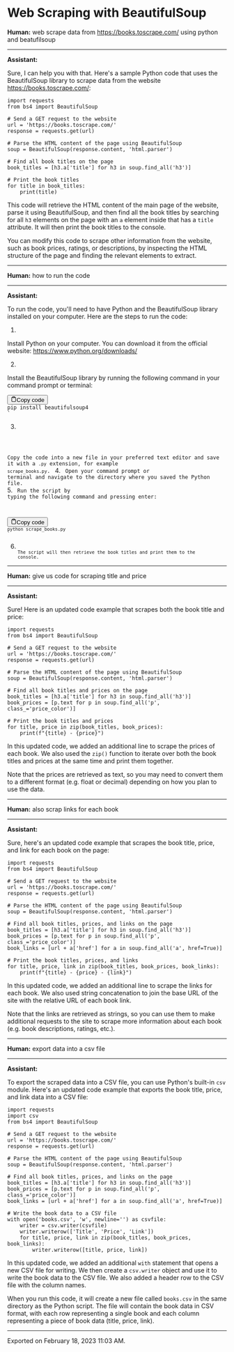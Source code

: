 # Web Scraping with BeautifulSoup

**Human:**
web scrape data from https://books.toscrape.com/ using python and beatufilsoup

***

**Assistant:**

Sure, I can help you with that. Here's a sample Python code that uses the BeautifulSoup library to scrape data from the website <a href="https://books.toscrape.com/" target="_new">https://books.toscrape.com/</a>:

```
import requests
from bs4 import BeautifulSoup

# Send a GET request to the website
url = 'https://books.toscrape.com/'
response = requests.get(url)

# Parse the HTML content of the page using BeautifulSoup
soup = BeautifulSoup(response.content, 'html.parser')

# Find all book titles on the page
book_titles = [h3.a['title'] for h3 in soup.find_all('h3')]

# Print the book titles
for title in book_titles:
    print(title)

```

This code will retrieve the HTML content of the main page of the website, parse it using BeautifulSoup, and then find all the book titles by searching for all `h3` elements on the page with an `a` element inside that has a `title` attribute. It will then print the book titles to the console.

You can modify this code to scrape other information from the website, such as book prices, ratings, or descriptions, by inspecting the HTML structure of the page and finding the relevant elements to extract.


***

**Human:**
how to run the code

***

**Assistant:**

To run the code, you'll need to have Python and the BeautifulSoup library installed on your computer. Here are the steps to run the code:

1. 
Install Python on your computer. You can download it from the official website: <a href="https://www.python.org/downloads/" target="_new">https://www.python.org/downloads/</a>

2. 
Install the BeautifulSoup library by running the following command in your command prompt or terminal:
<pre><div class="bg-black mb-4 rounded-md"><div class="flex items-center relative text-gray-200 bg-gray-800 px-4 py-2 text-xs font-sans"><button class="flex ml-auto gap-2"><svg stroke="currentColor" fill="none" stroke-width="2" viewBox="0 0 24 24" stroke-linecap="round" stroke-linejoin="round" class="h-4 w-4" height="1em" width="1em" xmlns="http://www.w3.org/2000/svg"><path d="M16 4h2a2 2 0 0 1 2 2v14a2 2 0 0 1-2 2H6a2 2 0 0 1-2-2V6a2 2 0 0 1 2-2h2"></path><rect x="8" y="2" width="8" height="4" rx="1" ry="1"></rect></svg>Copy code</button></div><div class="p-4 overflow-y-auto"><code class="!whitespace-pre hljs p-4">pip install beautifulsoup4
`</code></div></div></pre>
3. <code class="!whitespace-pre hljs p-4">
Copy the code into a new file in your preferred text editor and save it with a `.py` extension, for example `scrape_books.py`.
</code>
4. <code class="!whitespace-pre hljs p-4">
Open your command prompt or terminal and navigate to the directory where you saved the Python file.
</code>
5. <code class="!whitespace-pre hljs p-4">
Run the script by typing the following command and pressing enter:
<pre><div class="bg-black mb-4 rounded-md"><div class="flex items-center relative text-gray-200 bg-gray-800 px-4 py-2 text-xs font-sans"><button class="flex ml-auto gap-2"><svg stroke="currentColor" fill="none" stroke-width="2" viewBox="0 0 24 24" stroke-linecap="round" stroke-linejoin="round" class="h-4 w-4" height="1em" width="1em" xmlns="http://www.w3.org/2000/svg"><path d="M16 4h2a2 2 0 0 1 2 2v14a2 2 0 0 1-2 2H6a2 2 0 0 1-2-2V6a2 2 0 0 1 2-2h2"></path><rect x="8" y="2" width="8" height="4" rx="1" ry="1"></rect></svg>Copy code</button></div><div class="p-4 overflow-y-auto"><code class="!whitespace-pre hljs p-4">python scrape_books.py
`</code></div></div></pre></code>
6. <code class="!whitespace-pre hljs p-4"><code class="!whitespace-pre hljs p-4">
The script will then retrieve the book titles and print them to the console.
</code></code>



***

**Human:**
give us code for scraping title and price

***

**Assistant:**

Sure! Here is an updated code example that scrapes both the book title and price:

```
import requests
from bs4 import BeautifulSoup

# Send a GET request to the website
url = 'https://books.toscrape.com/'
response = requests.get(url)

# Parse the HTML content of the page using BeautifulSoup
soup = BeautifulSoup(response.content, 'html.parser')

# Find all book titles and prices on the page
book_titles = [h3.a['title'] for h3 in soup.find_all('h3')]
book_prices = [p.text for p in soup.find_all('p', class_='price_color')]

# Print the book titles and prices
for title, price in zip(book_titles, book_prices):
    print(f"{title} - {price}")

```

In this updated code, we added an additional line to scrape the prices of each book. We also used the `zip()` function to iterate over both the book titles and prices at the same time and print them together.

Note that the prices are retrieved as text, so you may need to convert them to a different format (e.g. float or decimal) depending on how you plan to use the data.


***

**Human:**
also scrap links for each book

***

**Assistant:**

Sure, here's an updated code example that scrapes the book title, price, and link for each book on the page:

```
import requests
from bs4 import BeautifulSoup

# Send a GET request to the website
url = 'https://books.toscrape.com/'
response = requests.get(url)

# Parse the HTML content of the page using BeautifulSoup
soup = BeautifulSoup(response.content, 'html.parser')

# Find all book titles, prices, and links on the page
book_titles = [h3.a['title'] for h3 in soup.find_all('h3')]
book_prices = [p.text for p in soup.find_all('p', class_='price_color')]
book_links = [url + a['href'] for a in soup.find_all('a', href=True)]

# Print the book titles, prices, and links
for title, price, link in zip(book_titles, book_prices, book_links):
    print(f"{title} - {price} - {link}")

```

In this updated code, we added an additional line to scrape the links for each book. We also used string concatenation to join the base URL of the site with the relative URL of each book link.

Note that the links are retrieved as strings, so you can use them to make additional requests to the site to scrape more information about each book (e.g. book descriptions, ratings, etc.).


***

**Human:**
export data into a csv file

***

**Assistant:**

To export the scraped data into a CSV file, you can use Python's built-in `csv` module. Here's an updated code example that exports the book title, price, and link data into a CSV file:

```
import requests
import csv
from bs4 import BeautifulSoup

# Send a GET request to the website
url = 'https://books.toscrape.com/'
response = requests.get(url)

# Parse the HTML content of the page using BeautifulSoup
soup = BeautifulSoup(response.content, 'html.parser')

# Find all book titles, prices, and links on the page
book_titles = [h3.a['title'] for h3 in soup.find_all('h3')]
book_prices = [p.text for p in soup.find_all('p', class_='price_color')]
book_links = [url + a['href'] for a in soup.find_all('a', href=True)]

# Write the book data to a CSV file
with open('books.csv', 'w', newline='') as csvfile:
    writer = csv.writer(csvfile)
    writer.writerow(['Title', 'Price', 'Link'])
    for title, price, link in zip(book_titles, book_prices, book_links):
        writer.writerow([title, price, link])

```

In this updated code, we added an additional `with` statement that opens a new CSV file for writing. We then create a `csv.writer` object and use it to write the book data to the CSV file. We also added a header row to the CSV file with the column names.

When you run this code, it will create a new file called `books.csv` in the same directory as the Python script. The file will contain the book data in CSV format, with each row representing a single book and each column representing a piece of book data (title, price, link).


***

Exported on February 18, 2023 11:03 AM.